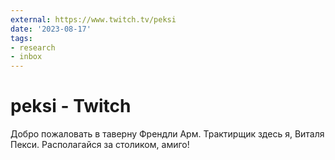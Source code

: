 ```yaml
---
external: https://www.twitch.tv/peksi
date: '2023-08-17'
tags:
- research
- inbox
---
```


# peksi - Twitch

Добро пожаловать в таверну Френдли Арм. Трактирщик здесь я, Виталя Пекси. Располагайся за столиком, амиго!
